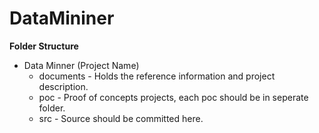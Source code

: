 # DataMininer

**Folder Structure**

+ Data Minner (Project Name)
  + documents - Holds the reference information and project description.
  + poc - Proof of concepts projects, each poc should be in seperate folder.
  + src - Source should be committed here.
  
  
